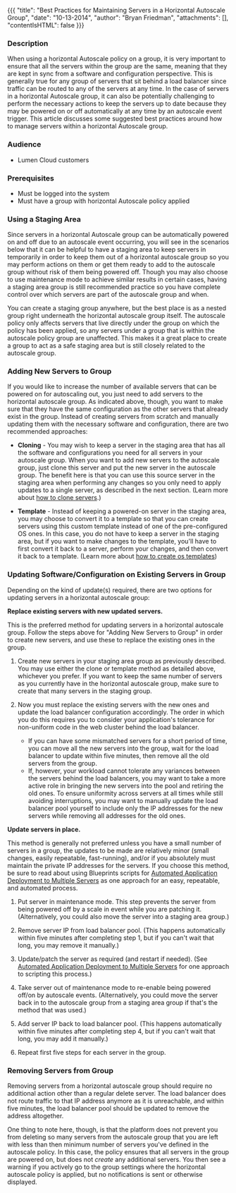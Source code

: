 {{{
  "title": "Best Practices for Maintaining Servers in a Horizontal Autoscale Group",
  "date": "10-13-2014",
  "author": "Bryan Friedman",
  "attachments": [],
  "contentIsHTML": false
}}}

### Description
When using a horizontal Autoscale policy on a group, it is very important to ensure that all the servers within the group are the same, meaning that they are kept in sync from a software and configuration perspective. This is generally true for any group of servers that sit behind a load balancer since traffic can be routed to any of the servers at any time. In the case of servers in a horizontal Autoscale group, it can also be potentially challenging to perform the necessary actions to keep the servers up to date because they may be powered on or off automatically at any time by an autoscale event trigger. This article discusses some suggested best practices around how to manage servers within a horizontal Autoscale group.

### Audience
* Lumen Cloud customers

### Prerequisites
* Must be logged into the system
* Must have a group with horizontal Autoscale policy applied

### Using a Staging Area
Since servers in a horizontal Autoscale group can be automatically powered on and off due to an autoscale event occurring, you will see in the scenarios below that it can be helpful to have a staging area to keep servers in temporarily in order to keep them out of a horizontal autoscale group so you may perform actions on them or get them ready to add to the autoscale group without risk of them being powered off. Though you may also choose to use maintenance mode to achieve similar results in certain cases, having a staging area group is still recommended practice so you have complete control over which servers are part of the autoscale group and when.

You can create a staging group anywhere, but the best place is as a nested group right underneath the horizontal autoscale group itself. The autoscale policy only affects servers that live directly under the group on which the policy has been applied, so any servers under a group that is within the autoscale policy group are unaffected. This makes it a great place to create a group to act as a safe staging area but is still closely related to the autoscale group.

### Adding New Servers to Group
If you would like to increase the number of available servers that can be powered on for autoscaling out, you just need to add servers to the horizontal autoscale group. As indicated above, though, you want to make sure that they have the same configuration as the other servers that already exist in the group. Instead of creating servers from scratch and manually updating them with the necessary software and configuration, there are two recommended approaches:

* **Cloning** - You may wish to keep a server in the staging area that has all the software and configurations you need for all servers in your autoscale group. When you want to add new servers to the autoscale group, just clone this server and put the new server in the autoscale group. The benefit here is that you can use this source server in the staging area when performing any changes so you only need to apply updates to a single server, as described in the next section. (Learn more about [how to clone servers](../../Servers/how-to-clone-a-virtual-machine-os-instance.md).)

* **Template** - Instead of keeping a powered-on server in the staging area, you may choose to convert it to a template so that you can create servers using this custom template instead of one of the pre-configured OS ones. In this case, you do not have to keep a server in the staging area, but if you want to make changes to the template, you'll have to first convert it back to a server, perform your changes, and then convert it back to a template. (Learn more about [how to create os templates](../../Servers/how-to-create-customer-specific-os-templates.md))

### Updating Software/Configuration on Existing Servers in Group
Depending on the kind of update(s) required, there are two options for updating servers in a horizontal autoscale group:

**Replace existing servers with new updated servers.**

This is the preferred method for updating servers in a horizontal autoscale group. Follow the steps above for "Adding New Servers to Group" in order to create new servers, and use these to replace the existing ones in the group.

1. Create new servers in your staging area group as previously described. You may use either the clone or template method as detailed above, whichever you prefer. If you want to keep the same number of servers as you currently have in the horizontal autoscale group, make sure to create that many servers in the staging group.

2. Now you must replace the existing servers with the new ones and update the load balancer configuration accordingly. The order in which you do this requires you to consider your application's tolerance for non-uniform code in the web cluster behind the load balancer.
   * If you can have some mismatched servers for a short period of time, you can move all the new servers into the group, wait for the load balancer to update within five minutes, then remove all the old servers from the group.
   * If, however, your workload cannot tolerate any variances between the servers behind the load balancers, you may want to take a more active role in bringing the new servers into the pool and retiring the old ones. To ensure uniformity across servers at all times while still avoiding interruptions, you may want to manually update the load balancer pool yourself to include only the IP addresses for the new servers while removing all addresses for the old ones.

**Update servers in place.**

This method is generally not preferred unless you have a small number of servers in a group, the updates to be made are relatively minor (small changes, easily repeatable, fast-running), and/or if you absolutely must maintain the private IP addresses for the servers. If you choose this method, be sure to read about using Blueprints scripts for [Automated Application Deployment to Multiple Servers](../../Blueprints/automated-application-deployment-to-multiple-servers.md) as one approach for an easy, repeatable, and automated process.

1. Put server in maintenance mode. This step prevents the server from being powered off by a scale in event while you are patching it. (Alternatively, you could also move the server into a staging area group.)

2. Remove server IP from load balancer pool. (This happens automatically within five minutes after completing step 1, but if you can't wait that long, you may remove it manually.)

3. Update/patch the server as required (and restart if needed). (See [Automated Application Deployment to Multiple Servers](../../Blueprints/automated-application-deployment-to-multiple-servers.md) for one approach to scripting this process.)

4. Take server out of maintenance mode to re-enable being powered off/on by autoscale events. (Alternatively, you could move the server back in to the autoscale group from a staging area group if that's the method that was used.)

5. Add server IP back to load balancer pool. (This happens automatically within five minutes after completing step 4, but if you can't wait that long, you may add it manually.)
6. Repeat first five steps for each server in the group.

### Removing Servers from Group
Removing servers from a horizontal autoscale group should require no additional action other than a regular delete server. The load balancer does not route traffic to that IP address anymore as it is unreachable, and within five minutes, the load balancer pool should be updated to remove the address altogether.

One thing to note here, though, is that the platform does not prevent you from deleting so many servers from the autoscale group that you are left with less than then minimum number of servers you've defined in the autoscale policy. In this case, the policy ensures that all servers in the group are powered on, but does not *create* any additional servers. You then see a warning if you actively go to the group settings where the horizontal autoscale policy is applied, but no notifications is sent or otherwise displayed.
